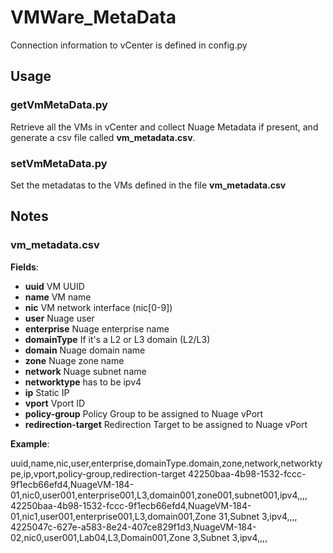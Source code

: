 # VMWare_MetaData

Connection information to vCenter is defined in config.py


## Usage

### getVmMetaData.py
Retrieve all the VMs in vCenter and collect Nuage Metadata if present, and generate a csv file called **vm_metadata.csv**.


### setVmMetaData.py
Set the metadatas to the VMs defined in the file **vm_metadata.csv**





## Notes

### vm_metadata.csv
**Fields**:

- **uuid**       VM UUID
- **name**       VM name
- **nic**        VM network interface (nic[0-9])
- **user**       Nuage user
- **enterprise** Nuage enterprise name
- **domainType** If it's a L2 or L3 domain (L2/L3)
- **domain**     Nuage domain name
- **zone**       Nuage zone name
- **network**    Nuage subnet name
- **networktype**  has to be ipv4
- **ip**         Static IP 
- **vport**      Vport ID
- **policy-group**  Policy Group to be assigned to Nuage vPort
- **redirection-target** Redirection Target to be assigned to Nuage vPort

**Example**:

uuid,name,nic,user,enterprise,domainType.domain,zone,network,networktype,ip,vport,policy-group,redirection-target
42250baa-4b98-1532-fccc-9f1ecb66efd4,NuageVM-184-01,nic0,user001,enterprise001,L3,domain001,zone001,subnet001,ipv4,,,,
42250baa-4b98-1532-fccc-9f1ecb66efd4,NuageVM-184-01,nic1,user001,enterprise001,L3,domain001,Zone 31,Subnet 3,ipv4,,,,
4225047c-627e-a583-8e24-407ce829f1d3,NuageVM-184-02,nic0,user001,Lab04,L3,Domain001,Zone 3,Subnet 3,ipv4,,,,
